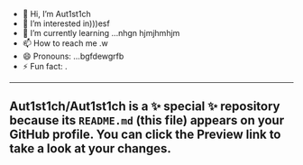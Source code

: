 - 👋 Hi, I’m Aut1st1ch 
- 👀 I’m interested in)))esf
- 🌱 I’m currently learning ...nhgn hjmjhmhjm
- 📫 How to reach me .w
- 😄 Pronouns: ...bgfdewgrfb
- ⚡ Fun fact: .
---
Aut1st1ch/Aut1st1ch is a ✨ special ✨ repository because its `README.md` (this file) appears on your GitHub profile.
You can click the Preview link to take a look at your changes.
---
